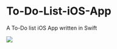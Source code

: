 # To-Do-List-iOS-App
A To-Do list iOS App written in Swift

<img src="https://gfycat.com/OrangeChubbyFritillarybutterfly" />
